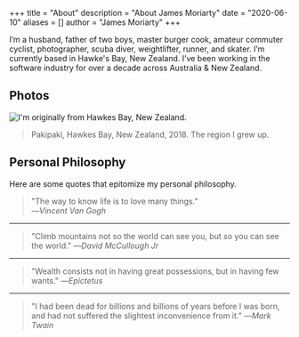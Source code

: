 +++
title = "About"
description = "About James Moriarty"
date = "2020-06-10"
aliases = []
author = "James Moriarty"
+++

I’m a husband, father of two boys, master burger cook, amateur commuter cyclist, photographer, scuba diver, weightlifter, runner, and skater. I’m currently based in Hawke's Bay, New Zealand. I’ve been working in the software industry for over a decade across Australia & New Zealand.

## Photos

![I'm originally from Hawkes Bay, New Zealand.](/images/about-new-zealand.jpg)
> Pakipaki, Hawkes Bay, New Zealand, 2018. The region I grew up.

## Personal Philosophy

Here are some quotes that epitomize my personal philosophy.


> "The way to know life is to love many things."\
_―Vincent Van Gogh_

<hr />

> "Climb mountains not so the world can see you, but so you can see the world."
_―David McCullough Jr_

<hr />

> "Wealth consists not in having great possessions, but in having few wants."
_―Epictetus_

<hr />

> "I had been dead for billions and billions of years before I was born, and had not suffered the slightest inconvenience from it."
_―Mark Twain_
